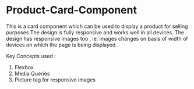# Product-Card-Component
This is a card component which can be used to display a product for selling purposes
The design is fully responsive and works well in all devices.
The design has responsive images too , ie. images changes on basis of width of devices on which the page is being displayed.

Key Concepts used :
1. Flexbox
2. Media Queries
3. Picture tag for responsive images

